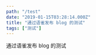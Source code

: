 ```yaml
---
path: "/test"
date: "2019-01-15T03:28:14.000Z"
title: "通过语雀发布 blog 的测试"
tags: ["测试"]
---
```

通过语雀发布 blog 的测试


